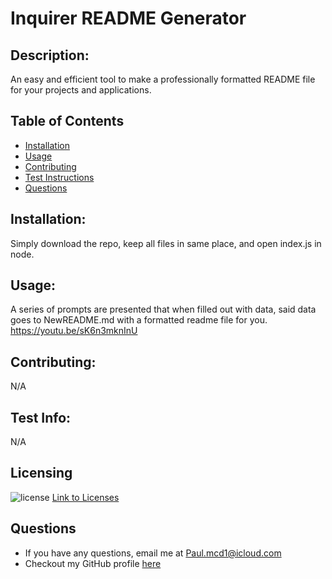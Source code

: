 # Inquirer README Generator
  ## Description: 
  An easy and efficient tool to make a professionally formatted README file for your projects and applications.
  ## Table of Contents
  - [Installation](#Installation)
  - [Usage](#Usage)
  - [Contributing](#Contributing)
  - [Test Instructions](#Test-Instructions)
  - [Questions](#Questions)
  ## Installation: 
  Simply download the repo, keep all files in same place, and open index.js in node.
  ## Usage: 
  A series of prompts are presented that when filled out with data, said data goes to NewREADME.md with a formatted readme file for you.
 https://youtu.be/sK6n3mknInU


  ## Contributing: 
  N/A
  ## Test Info: 
  N/A
  ## Licensing
  ![license](https://img.shields.io/badge/License-MIT-blue.svg)
  [Link to Licenses](https://shields.io)
  
  ## Questions
  - If you have any questions, email me at Paul.mcd1@icloud.com
  - Checkout my GitHub profile [here](https://github.com/Orbit001)
